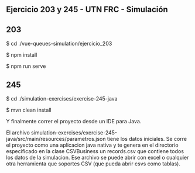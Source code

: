 ## Ejercicio 203 y 245 - UTN FRC - Simulación

## 203

$ cd ./vue-queues-simulation/ejercicio_203

$ npm install 

$ npm run serve

## 245

$ cd ./simulation-exercises/exercise-245-java

$ mvn clean install

Y finalmente correr el proyecto desde un IDE para Java. 

El archivo simulation-exercises/exercise-245-java/src/main/resources/parametros.json tiene los datos iniciales. Se corre el proyecto como una aplicacion java nativa y te genera en el directorio especificado en la clase CSVBusiness un records.csv que contiene todos los datos de la simulacion. Ese archivo se puede abrir con excel o cualquier otra herramienta que soportes CSV (que pueda abrir csvs como tablas).


